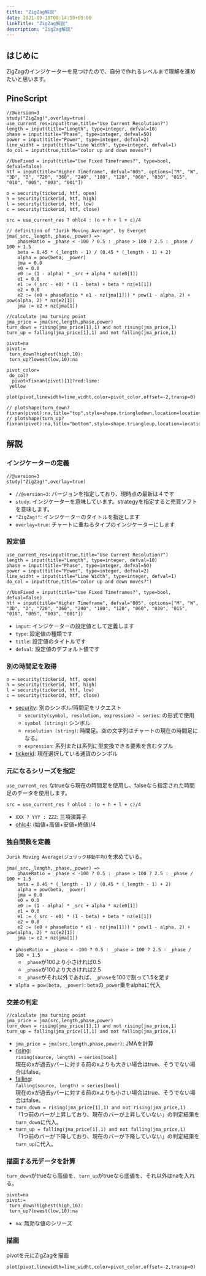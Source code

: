 ```yaml
---
title: "ZigZag解説"
date: 2021-09-10T08:14:59+09:00
linkTitle: "ZigZag解説"
description: "ZigZag解説"
---
```


## はじめに
ZigZagのインジケーターを見つけたので、自分で作れるレベルまで理解を進めたいと思います。

## PineScript

```
//@version=3
study("ZigZag!",overlay=true)
use_current_res=input(true,title="Use Current Resolution?")
length = input(title="Length", type=integer, defval=10)
phase = input(title="Phase", type=integer, defval=50)
power = input(title="Power", type=integer, defval=2)
line_widht = input(title="Line Width", type=integer, defval=1)
do_col = input(true,title="color up and down moves?")

//UseFixed = input(title="Use Fixed Timeframes?", type=bool, defval=false)
htf = input(title="Higher Timeframe", defval="005", options=["M", "W", "3D", "D", "720", "360", "240", "180", "120", "060", "030", "015", "010", "005", "003", "001"])

o = security(tickerid, htf, open)
h = security(tickerid, htf, high)
l = security(tickerid, htf, low)
c = security(tickerid, htf, close)

src = use_current_res ? ohlc4 : (o + h + l + c)/4

// definition of "Jurik Moving Average", by Everget
jma(_src,_length,_phase,_power) =>
    phaseRatio = _phase < -100 ? 0.5 : _phase > 100 ? 2.5 : _phase / 100 + 1.5
    beta = 0.45 * (_length - 1) / (0.45 * (_length - 1) + 2)
    alpha = pow(beta, _power)
    jma = 0.0
    e0 = 0.0
    e0 := (1 - alpha) * _src + alpha * nz(e0[1])
    e1 = 0.0
    e1 := (_src - e0) * (1 - beta) + beta * nz(e1[1])
    e2 = 0.0
    e2 := (e0 + phaseRatio * e1 - nz(jma[1])) * pow(1 - alpha, 2) + pow(alpha, 2) * nz(e2[1])
    jma := e2 + nz(jma[1])

//calculate jma turning point
jma_price = jma(src,length,phase,power)
turn_down = rising(jma_price[1],1) and not rising(jma_price,1)
turn_up = falling(jma_price[1],1) and not falling(jma_price,1)

pivot=na
pivot:=
 turn_down?highest(high,10):
 turn_up?lowest(low,10):na

pivot_color=
 do_col?
  pivot<fixnan(pivot)[1]?red:lime:
 yellow

plot(pivot,linewidth=line_widht,color=pivot_color,offset=-2,transp=0)

// plotshape(turn_down?fixnan(pivot):na,title="top",style=shape.triangledown,location=location.absolute,size=size.tiny,color=red,transp=0)
// plotshape(turn_up?fixnan(pivot):na,title="bottom",style=shape.triangleup,location=location.absolute,size=size.tiny,color=lime,transp=0)
```

## 解説
### インジケーターの定義
```
//@version=3
study("ZigZag!",overlay=true)
```
- `//@version=3`: バージョンを指定しており、現時点の最新は４です
- `study`: インジケーターを意味しています。strategyを指定すると売買ソフトを意味します。  
- `"ZigZag!"`: インジケーターのタイトルを指定します
- `overlay=true`: チャートに重ねるタイプのインジケーターにします

### 設定値
```
use_current_res=input(true,title="Use Current Resolution?")
length = input(title="Length", type=integer, defval=10)
phase = input(title="Phase", type=integer, defval=50)
power = input(title="Power", type=integer, defval=2)
line_widht = input(title="Line Width", type=integer, defval=1)
do_col = input(true,title="color up and down moves?")

//UseFixed = input(title="Use Fixed Timeframes?", type=bool, defval=false)
htf = input(title="Higher Timeframe", defval="005", options=["M", "W", "3D", "D", "720", "360", "240", "180", "120", "060", "030", "015", "010", "005", "003", "001"])
```

- `input`: インジケーターの設定値として定義します
- `type`: 設定値の種類です
- `title`: 設定値のタイトルです
- `defval`: 設定値のデフォルト値です

### 別の時間足を取得
```
o = security(tickerid, htf, open)
h = security(tickerid, htf, high)
l = security(tickerid, htf, low)
c = security(tickerid, htf, close)
```
- [security](https://jp.tradingview.com/pine-script-reference/#fun_security): 別のシンボル/時間足をリクエスト
  - `security(symbol, resolution, expression) → series`: の形式で使用
  - `symbol (string)`: シンボル
  - `resolution (string)`: 時間足。空の文字列はチャートの現在の時間足になる。
  - `expression`: 系列または系列に型変換できる要素を含むタプル
- [tickerid](https://jp.tradingview.com/pine-script-reference/#var_syminfo{dot}tickerid): 現在選択している通貨のシンボル

### 元になるシリーズを指定 
`use_current_res` なtrueなら現在の時間足を使用し、falseなら指定された時間足のデータを使用します。  
```
src = use_current_res ? ohlc4 : (o + h + l + c)/4
```
- `XXX ? YYY : ZZZ`: 三項演算子
- [ohlc4](https://jp.tradingview.com/pine-script-reference/#var_ohlc4): (始値+高値+安値+終値)/4

### 独自関数を定義
`Jurik Moving Average(ジュリック移動平均)`を求めている。
```
jma(_src,_length,_phase,_power) =>
    phaseRatio = _phase < -100 ? 0.5 : _phase > 100 ? 2.5 : _phase / 100 + 1.5
    beta = 0.45 * (_length - 1) / (0.45 * (_length - 1) + 2)
    alpha = pow(beta, _power)
    jma = 0.0
    e0 = 0.0
    e0 := (1 - alpha) * _src + alpha * nz(e0[1])
    e1 = 0.0
    e1 := (_src - e0) * (1 - beta) + beta * nz(e1[1])
    e2 = 0.0
    e2 := (e0 + phaseRatio * e1 - nz(jma[1])) * pow(1 - alpha, 2) + pow(alpha, 2) * nz(e2[1])
    jma := e2 + nz(jma[1])
```
- `phaseRatio = _phase < -100 ? 0.5 : _phase > 100 ? 2.5 : _phase / 100 + 1.5`  
  - `_phase`が100より小さければ0.5
  - `_phase`が100より大きければ2.5
  - `_phase`がそれ以外であれば、`_phase`を100で割って1.5を足す
- `alpha = pow(beta, _power)`: `beta`の`_power`乗をalphaに代入

### 交差の判定
```
//calculate jma turning point
jma_price = jma(src,length,phase,power)
turn_down = rising(jma_price[1],1) and not rising(jma_price,1)
turn_up = falling(jma_price[1],1) and not falling(jma_price,1)
```
- `jma_price = jma(src,length,phase,power)`: JMAを計算
- [rising](https://jp.tradingview.com/pine-script-reference/#fun_rising):  
  `rising(source, length) → series[bool]`  
  現在のxが過去yバーに対する前のxよりも大きい場合はtrue、そうでない場合はfalse。
- [falling](https://jp.tradingview.com/pine-script-reference/#fun_falling):  
  `falling(source, length) → series[bool]`  
  現在のxが過去yバーに対する前のxよりも小さい場合はtrue、そうでない場合はfalse。
- `turn_down = rising(jma_price[1],1) and not rising(jma_price,1)`  
  「1つ前のバーが上昇しており、現在のバーが上昇していない」の判定結果を`turn_down`に代入。
- `turn_up = falling(jma_price[1],1) and not falling(jma_price,1)`  
  「1つ前のバーが下降しており、現在のバーが下降していない」の判定結果を`turn_up`に代入。

### 描画する元データを計算
`turn_down`がtrueなら高値を、`turn_up`がtrueなら底値を、それ以外はnaを入れる。
```
pivot=na
pivot:=
 turn_down?highest(high,10):
 turn_up?lowest(low,10):na
```
- `na`: 無効な値のシリーズ

### 描画
pivotを元にZigZagを描画
```
plot(pivot,linewidth=line_widht,color=pivot_color,offset=-2,transp=0)
```